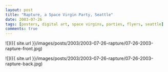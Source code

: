 ```yaml
---
layout: post
title: "Rapture, a Space Virgin Party, Seattle"
date: 2003-07-26
tags: [posters, digital art, space virgins, parties, flyers, seattle]
comments: true
---
```

![]({{ site.url }}/images/posts/2003/2003-07-26-rapture/07-26-2003-rapture-front.jpg)

![]({{ site.url }}/images/posts/2003/2003-07-26-rapture/07-26-2003-rapture-back.jpg)
